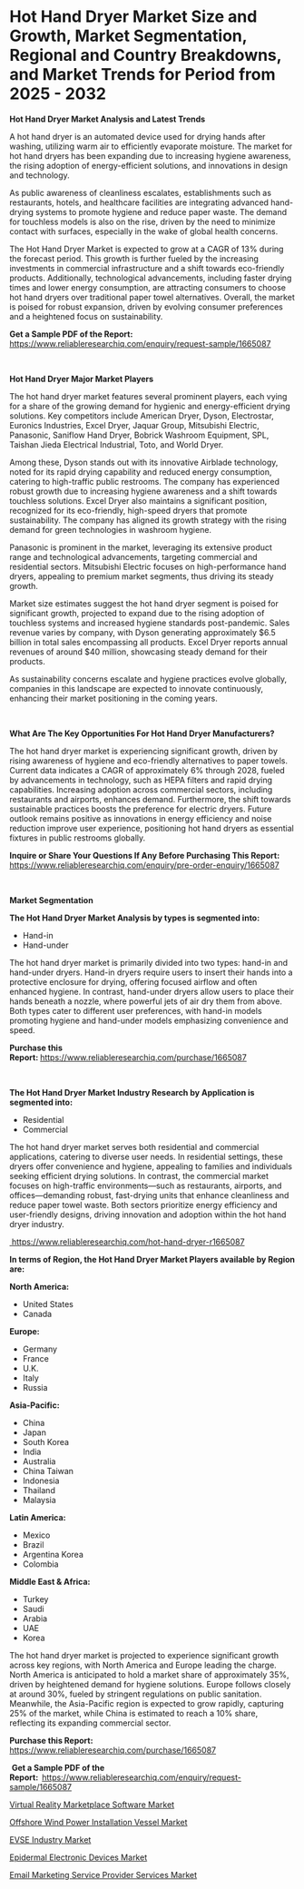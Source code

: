 <p><h1>Hot Hand Dryer Market Size and Growth, Market Segmentation, Regional and Country Breakdowns, and Market Trends for Period from 2025 -  2032</h1></p><p><strong>Hot Hand Dryer Market Analysis and Latest Trends</strong></p>
<p><p>A hot hand dryer is an automated device used for drying hands after washing, utilizing warm air to efficiently evaporate moisture. The market for hot hand dryers has been expanding due to increasing hygiene awareness, the rising adoption of energy-efficient solutions, and innovations in design and technology. </p><p>As public awareness of cleanliness escalates, establishments such as restaurants, hotels, and healthcare facilities are integrating advanced hand-drying systems to promote hygiene and reduce paper waste. The demand for touchless models is also on the rise, driven by the need to minimize contact with surfaces, especially in the wake of global health concerns.</p><p>The Hot Hand Dryer Market is expected to grow at a CAGR of 13% during the forecast period. This growth is further fueled by the increasing investments in commercial infrastructure and a shift towards eco-friendly products. Additionally, technological advancements, including faster drying times and lower energy consumption, are attracting consumers to choose hot hand dryers over traditional paper towel alternatives. Overall, the market is poised for robust expansion, driven by evolving consumer preferences and a heightened focus on sustainability.</p></p>
<p><strong>Get a Sample PDF of the Report:&nbsp;</strong> <a href="https://www.reliableresearchiq.com/enquiry/request-sample/1665087?utm_campaign=103&utm_medium=2&utm_source=Github&utm_content=ia&utm_term=08032025&utm_id=hot-hand-dryer">https://www.reliableresearchiq.com/enquiry/request-sample/1665087</a></p>
<p>&nbsp;</p>
<p><strong>Hot Hand Dryer Major Market Players</strong></p>
<p><p>The hot hand dryer market features several prominent players, each vying for a share of the growing demand for hygienic and energy-efficient drying solutions. Key competitors include American Dryer, Dyson, Electrostar, Euronics Industries, Excel Dryer, Jaquar Group, Mitsubishi Electric, Panasonic, Saniflow Hand Dryer, Bobrick Washroom Equipment, SPL, Taishan Jieda Electrical Industrial, Toto, and World Dryer.</p><p>Among these, Dyson stands out with its innovative Airblade technology, noted for its rapid drying capability and reduced energy consumption, catering to high-traffic public restrooms. The company has experienced robust growth due to increasing hygiene awareness and a shift towards touchless solutions. Excel Dryer also maintains a significant position, recognized for its eco-friendly, high-speed dryers that promote sustainability. The company has aligned its growth strategy with the rising demand for green technologies in washroom hygiene.</p><p>Panasonic is prominent in the market, leveraging its extensive product range and technological advancements, targeting commercial and residential sectors. Mitsubishi Electric focuses on high-performance hand dryers, appealing to premium market segments, thus driving its steady growth.</p><p>Market size estimates suggest the hot hand dryer segment is poised for significant growth, projected to expand due to the rising adoption of touchless systems and increased hygiene standards post-pandemic. Sales revenue varies by company, with Dyson generating approximately $6.5 billion in total sales encompassing all products. Excel Dryer reports annual revenues of around $40 million, showcasing steady demand for their products.</p><p>As sustainability concerns escalate and hygiene practices evolve globally, companies in this landscape are expected to innovate continuously, enhancing their market positioning in the coming years.</p></p>
<p>&nbsp;</p>
<p><strong>What Are The Key Opportunities For Hot Hand Dryer Manufacturers?</strong></p>
<p><p>The hot hand dryer market is experiencing significant growth, driven by rising awareness of hygiene and eco-friendly alternatives to paper towels. Current data indicates a CAGR of approximately 6% through 2028, fueled by advancements in technology, such as HEPA filters and rapid drying capabilities. Increasing adoption across commercial sectors, including restaurants and airports, enhances demand. Furthermore, the shift towards sustainable practices boosts the preference for electric dryers. Future outlook remains positive as innovations in energy efficiency and noise reduction improve user experience, positioning hot hand dryers as essential fixtures in public restrooms globally.</p></p>
<p><strong>Inquire or Share Your Questions If Any Before Purchasing This Report:</strong> <a href="https://www.reliableresearchiq.com/enquiry/pre-order-enquiry/1665087?utm_campaign=103&utm_medium=2&utm_source=Github&utm_content=ia&utm_term=08032025&utm_id=hot-hand-dryer">https://www.reliableresearchiq.com/enquiry/pre-order-enquiry/1665087</a></p>
<p>&nbsp;</p>
<p><strong>Market Segmentation</strong></p>
<p><strong>The Hot Hand Dryer Market Analysis by types is segmented into:</strong></p>
<p><ul><li>Hand-in</li><li>Hand-under</li></ul></p>
<p><p>The hot hand dryer market is primarily divided into two types: hand-in and hand-under dryers. Hand-in dryers require users to insert their hands into a protective enclosure for drying, offering focused airflow and often enhanced hygiene. In contrast, hand-under dryers allow users to place their hands beneath a nozzle, where powerful jets of air dry them from above. Both types cater to different user preferences, with hand-in models promoting hygiene and hand-under models emphasizing convenience and speed.</p></p>
<p><strong>Purchase this Report:&nbsp;</strong><a href="https://www.reliableresearchiq.com/purchase/1665087?utm_campaign=103&utm_medium=2&utm_source=Github&utm_content=ia&utm_term=08032025&utm_id=hot-hand-dryer">https://www.reliableresearchiq.com/purchase/1665087</a></p>
<p>&nbsp;</p>
<p><strong>The Hot Hand Dryer Market Industry Research by Application is segmented into:</strong></p>
<p><ul><li>Residential</li><li>Commercial</li></ul></p>
<p><p>The hot hand dryer market serves both residential and commercial applications, catering to diverse user needs. In residential settings, these dryers offer convenience and hygiene, appealing to families and individuals seeking efficient drying solutions. In contrast, the commercial market focuses on high-traffic environments—such as restaurants, airports, and offices—demanding robust, fast-drying units that enhance cleanliness and reduce paper towel waste. Both sectors prioritize energy efficiency and user-friendly designs, driving innovation and adoption within the hot hand dryer industry.</p></p>
<p><a href="https://www.reliableresearchiq.com/hot-hand-dryer-r1665087?utm_campaign=103&utm_medium=2&utm_source=Github&utm_content=ia&utm_term=08032025&utm_id=hot-hand-dryer">&nbsp;https://www.reliableresearchiq.com/hot-hand-dryer-r1665087</a></p>
<p><strong>In terms of Region, the Hot Hand Dryer Market Players available by Region are:</strong></p>
<p>
    <p> <strong> North America: </strong>
        <ul>
            <li>United States</li>
            <li>Canada</li>
        </ul>
        </p> 
    <p> <strong> Europe: </strong>
        <ul>
            <li>Germany</li>
            <li>France</li>
            <li>U.K.</li>
            <li>Italy</li>
            <li>Russia</li>
        </ul>
        </p> 
    <p> <strong> Asia-Pacific: </strong>
        <ul>
            <li>China</li>
            <li>Japan</li>
            <li>South Korea</li>
            <li>India</li>
            <li>Australia</li>
            <li>China Taiwan</li>
            <li>Indonesia</li>
            <li>Thailand</li>
            <li>Malaysia</li>
        </ul>
        </p> 
    <p> <strong> Latin America: </strong>
        <ul>
            <li>Mexico</li>
            <li>Brazil</li>
            <li>Argentina Korea</li>
            <li>Colombia</li>
        </ul>
        </p> 
    <p> <strong> Middle East & Africa: </strong>
        <ul>
            <li>Turkey</li>
            <li>Saudi</li>
            <li>Arabia</li>
            <li>UAE</li>
            <li>Korea</li>
        </ul>
    </p>
    </p>
<p><p>The hot hand dryer market is projected to experience significant growth across key regions, with North America and Europe leading the charge. North America is anticipated to hold a market share of approximately 35%, driven by heightened demand for hygiene solutions. Europe follows closely at around 30%, fueled by stringent regulations on public sanitation. Meanwhile, the Asia-Pacific region is expected to grow rapidly, capturing 25% of the market, while China is estimated to reach a 10% share, reflecting its expanding commercial sector.</p></p>
<p><strong>Purchase this Report: </strong><a href="https://www.reliableresearchiq.com/purchase/1665087?utm_campaign=103&utm_medium=2&utm_source=Github&utm_content=ia&utm_term=08032025&utm_id=hot-hand-dryer">https://www.reliableresearchiq.com/purchase/1665087</a></p>
<p>&nbsp;<strong>Get a Sample PDF of the Report:&nbsp;&nbsp;</strong><a href="https://www.reliableresearchiq.com/enquiry/request-sample/1665087?utm_campaign=103&utm_medium=2&utm_source=Github&utm_content=ia&utm_term=08032025&utm_id=hot-hand-dryer">https://www.reliableresearchiq.com/enquiry/request-sample/1665087</a></p>
<p><strong></strong></p>
<p><p><a href="https://github.com/snakewaduddx/Market-Research-Report-List-1/blob/main/virtual-reality-marketplace-software-market.md?utm_campaign=103&utm_medium=2&utm_source=Github&utm_content=ia&utm_term=08032025&utm_id=hot-hand-dryer">Virtual Reality Marketplace Software Market</a></p><p><a href="https://github.com/pllahoithana9/Market-Research-Report-List-1/blob/main/offshore-wind-power-installation-vessel-market.md?utm_campaign=103&utm_medium=2&utm_source=Github&utm_content=ia&utm_term=08032025&utm_id=hot-hand-dryer">Offshore Wind Power Installation Vessel Market</a></p><p><a href="https://github.com/siriocooch4a/Market-Research-Report-List-1/blob/main/evse-industry-market.md?utm_campaign=103&utm_medium=2&utm_source=Github&utm_content=ia&utm_term=08032025&utm_id=hot-hand-dryer">EVSE Industry Market</a></p><p><a href="https://github.com/zeyddaddo4/Market-Research-Report-List-1/blob/main/epidermal-electronic-devices-market.md?utm_campaign=103&utm_medium=2&utm_source=Github&utm_content=ia&utm_term=08032025&utm_id=hot-hand-dryer">Epidermal Electronic Devices Market</a></p><p><a href="https://github.com/sakuniniray98/Market-Research-Report-List-1/blob/main/email-marketing-service-provider-services-market.md?utm_campaign=103&utm_medium=2&utm_source=Github&utm_content=ia&utm_term=08032025&utm_id=hot-hand-dryer">Email Marketing Service Provider Services Market</a></p></p>
